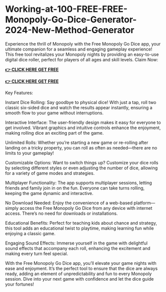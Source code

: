 # Working-at-100-FREE-FREE-Monopoly-Go-Dice-Generator-2024-New-Method-Generator

Experience the thrill of Monopoly with the Free Monopoly Go Dice app, your ultimate companion for a seamless and engaging gameplay experience! This free tool revitalizes your Monopoly nights by providing an easy-to-use digital dice roller, perfect for players of all ages and skill levels.
 Claim Now:

**[👉 CLICK HERE GET FREE](https://tinyurl.com/yraheyk3)**

**[👉 CLICK HERE GET FREE](https://tinyurl.com/yraheyk3)**



Key Features:

Instant Dice Rolling: Say goodbye to physical dice! With just a tap, roll two classic six-sided dice and watch the results appear instantly, ensuring a smooth flow to your game without interruptions.

Interactive Interface: The user-friendly design makes it easy for everyone to get involved. Vibrant graphics and intuitive controls enhance the enjoyment, making rolling dice an exciting part of the game.

Unlimited Rolls: Whether you’re starting a new game or re-rolling after landing on a tricky property, you can roll as often as needed—there are no limits to your gameplay!

Customizable Options: Want to switch things up? Customize your dice rolls by selecting different styles or even adjusting the number of dice, allowing for a variety of game modes and strategies.

Multiplayer Functionality: The app supports multiplayer sessions, letting friends and family join in on the fun. Everyone can take turns rolling, keeping the game dynamic and interactive.

No Download Needed: Enjoy the convenience of a web-based platform—simply access the Free Monopoly Go Dice from any device with internet access. There’s no need for downloads or installations.

Educational Benefits: Perfect for teaching kids about chance and strategy, this tool adds an educational twist to playtime, making learning fun while enjoying a classic game.

Engaging Sound Effects: Immerse yourself in the game with delightful sound effects that accompany each roll, enhancing the excitement and making every turn feel special.

With the Free Monopoly Go Dice app, you’ll elevate your game nights with ease and enjoyment. It’s the perfect tool to ensure that the dice are always ready, adding an element of unpredictability and fun to every Monopoly session. Dive into your next game with confidence and let the dice guide your fortunes!
